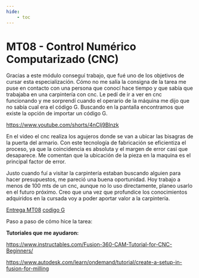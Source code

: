 ```yaml
---
hide:
    - toc
---
```


# MT08 - Control Numérico Computarizado (CNC)

Gracias a este módulo conseguí trabajo, que fué uno de los objetivos de cursar esta especialización.
Cómo no me salía la consigna de la tarea me puse en contacto con una persona que conocí hace tiempo y que sabía que trabajaba en una carpintería con cnc. Le pedí de ir a ver en cnc funcionando y me sorprendí cuando el operario de la máquina me dijo que no sabía cual era el código G. Buscando en la pantalla encontramos que existe la opción de importar un código G.

https://www.youtube.com/shorts/4nClj9Blnzk

En el video el cnc realiza los agujeros donde se van a ubicar las bisagras de la puerta del armario. Con este tecnología de fabricación se eficientiza el proceso, ya que la coincidencia es absoluta y el margen de error casi que desaparece. Me comentan que la ubicación de la pieza en la maquina es el principal factor de error.

Justo cuando fuí a visitar la carpintería estaban buscando alguien para hacer presupuestos, me pareció una buena oportunidad. Hoy trabajo a menos de 100 mts de un cnc, aunque no lo uso directamente, planeo usarlo en el futuro próximo. Creo que una vez que profundice los conocimientos adquiridos en la cursada voy a poder aportar valor a la carpintería.

[Entrega MT08](../archivos/Entrega_MecanizadoMTO8.f3d)
[codigo G](../archivos/docs/archivos/mt08_pilargo_2.nc)

Paso a paso de cómo hice la tarea:


**Tutoriales que me ayudaron:**

https://www.instructables.com/Fusion-360-CAM-Tutorial-for-CNC-Beginners/

https://www.autodesk.com/learn/ondemand/tutorial/create-a-setup-in-fusion-for-milling


